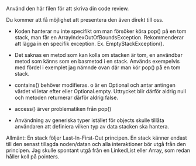 Använd den här filen för att skriva din code review.

Du kommer att få möjlighet att presentera den även direkt till oss.


* Koden hanterar nu inte specifikt om man försöker köra pop() på en tom stack, man får en ArrayIndexOutOfBoundsException.
Rekommenderar att lägga in en specifik exception. Ex. EmptyStackException().


* Det saknas en metod som kan kolla om stacken är tom, en användbar metod som känns som en basmetod i en stack.
Används exempelvis med fördel i exemplet jag nämnde ovan där man kör pop() på en tom stack.


* contains() behöver modifieras. o är en Optional och antar antingen värdet vi letar efter eller Optional.empty.
Uttrycket blir därför aldrig null och metoden returnerar därför aldrig false.


* access() ärver problematiken från pop()


* Användning av generiska typer istället för objects skulle tillåta användaren att definiera vilken typ av data stacken ska hantera.


Allmänt:
En stack följer Last-In-First-Out principen.
En stack känner endast till den senast tillagda noden/datan och alla interaktioner bör utgå från den principen.
Jag skulle spontant utgå från en LinkedList eller Array, som redan håller koll på pointers.

